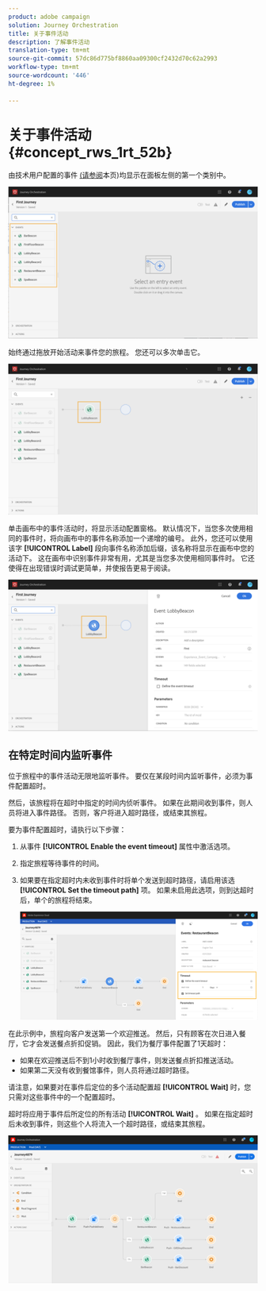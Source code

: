 ```yaml
---
product: adobe campaign
solution: Journey Orchestration
title: 关于事件活动
description: 了解事件活动
translation-type: tm+mt
source-git-commit: 57dc86d775bf8860aa09300cf2432d70c62a2993
workflow-type: tm+mt
source-wordcount: '446'
ht-degree: 1%

---
```



# 关于事件活动 {#concept_rws_1rt_52b}

由技术用户配置的事件 [(请参阅](../event/about-events.md)本页)均显示在面板左侧的第一个类别中。

![](../assets/journey43.png)

始终通过拖放开始活动来事件您的旅程。 您还可以多次单击它。

![](../assets/journey44.png)

单击画布中的事件活动时，将显示活动配置窗格。 默认情况下，当您多次使用相同的事件时，将向画布中的事件名称添加一个递增的编号。 此外，您还可以使用该字 **[!UICONTROL Label]** 段向事件名称添加后缀，该名称将显示在画布中您的活动下。 这在画布中识别事件非常有用，尤其是当您多次使用相同事件时。 它还使得在出现错误时调试更简单，并使报告更易于阅读。

![](../assets/journey33.png)

## 在特定时间内监听事件

位于旅程中的事件活动无限地监听事件。 要仅在某段时间内监听事件，必须为事件配置超时。

然后，该旅程将在超时中指定的时间内侦听事件。 如果在此期间收到事件，则人员将进入事件路径。 否则，客户将进入超时路径，或结束其旅程。

要为事件配置超时，请执行以下步骤：

1. 从事件 **[!UICONTROL Enable the event timeout]** 属性中激活选项。

1. 指定旅程等待事件的时间。

1. 如果要在指定超时内未收到事件时将单个发送到超时路径，请启用该选 **[!UICONTROL Set the timeout path]** 项。 如果未启用此选项，则到达超时后，单个的旅程将结束。

   ![](../assets/event-timeout.png)

在此示例中，旅程向客户发送第一个欢迎推送。 然后，只有顾客在次日进入餐厅，它才会发送餐点折扣促销。 因此，我们为餐厅事件配置了1天超时：

* 如果在欢迎推送后不到1小时收到餐厅事件，则发送餐点折扣推送活动。
* 如果第二天没有收到餐馆事件，则人员将通过超时路径。

请注意，如果要对在事件后定位的多个活动配置超 **[!UICONTROL Wait]** 时，您只需对这些事件中的一个配置超时。

超时将应用于事件后所定位的所有活动 **[!UICONTROL Wait]** 。 如果在指定超时后未收到事件，则这些个人将流入一个超时路径，或结束其旅程。

![](../assets/event-timeout-group.png)

